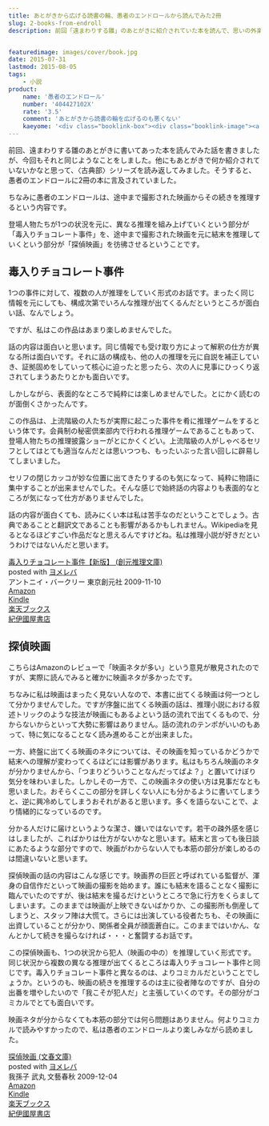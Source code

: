 ```yaml
---
title: あとがきから広げる読書の輪、愚者のエンドロールから読んでみた2冊
slug: 2-books-from-endroll
description: 前回「遠まわりする雛」のあとがきに紹介されていた本を読んで、思いの外楽しめたことに味をしめました。そこで同じように同著者の「愚者のエンドロール」のあとがきにて紹介されていた、「毒入りチョコレート事件」と「探偵映画」を読んでみました。


featuredimage: images/cover/book.jpg
date: 2015-07-31
lastmod: 2015-08-05
tags: 
    - 小説
product:
    name: '愚者のエンドロール'
    number: '404427102X'
    rate: '3.5'
    comment: 'あとがきから読書の輪を広げるのも悪くない'
    kaeyome: '<div class="booklink-box"><div class="booklink-image"><a href="http://www.amazon.co.jp/exec/obidos/asin/404427102X/illusionspace-22/" target="_blank" ><img src="http://ecx.images-amazon.com/images/I/513sIHDk0BL._SL160_.jpg" style="border: none;" /></a></div><div class="booklink-info"><div class="booklink-name"><a href="http://www.amazon.co.jp/exec/obidos/asin/404427102X/illusionspace-22/" target="_blank" >愚者のエンドロール (角川文庫)</a><div class="booklink-powered-date">posted with <a href="http://yomereba.com" rel="nofollow" target="_blank">ヨメレバ</a></div></div><div class="booklink-detail">米澤 穂信 角川書店(角川グループパブリッシング) 2002-07-31    </div><div class="booklink-link2"><div class="shoplinkamazon"><a href="http://www.amazon.co.jp/exec/obidos/asin/404427102X/illusionspace-22/" target="_blank" >Amazon</a></div><div class="shoplinkkindle"><a href="http://www.amazon.co.jp/exec/obidos/ASIN/B009PKN0EE/illusionspace-22/" target="_blank" >Kindle</a></div><div class="shoplinkrakuten"><a href="http://hb.afl.rakuten.co.jp/hgc/11acbc01.369b1bf6.11acbc02.cabf9fe9/?pc=http%3A%2F%2Fbooks.rakuten.co.jp%2Frb%2F1469164%2F%3Fscid%3Daf_ich_link_urltxt%26m%3Dhttp%3A%2F%2Fm.rakuten.co.jp%2Fev%2Fbook%2F" target="_blank" >楽天ブックス</a></div>                  	  <div class="shoplinkkino"><a href="http://ck.jp.ap.valuecommerce.com/servlet/referral?sid=3085416&pid=882196163&vc_url=http%3A%2F%2Fwww.kinokuniya.co.jp%2Ff%2Fdsg-01-9784044271022" target="_blank" >紀伊國屋書店<img src="http://ad.jp.ap.valuecommerce.com/servlet/gifbanner?sid=3085416&pid=882196163" height="1" width="1" border="0"></a></div>	  	  	</div></div><div class="booklink-footer"></div></div>'
---
```


前回、遠まわりする雛のあとがきに書いてあった本を読んでみた話を書きましたが、今回もそれと同じようなことをしました。他にもあとがきで何か紹介されていないかなと思って、〈古典部〉シリーズを読み返してみました。そうすると、愚者のエンドロールに2冊の本に言及されていました。

ちなみに愚者のエンドロールは、途中まで撮影された映画からその続きを推理するという内容です。

登場人物たちが1つの状況を元に、異なる推理を組み上げていくという部分が「毒入りチョコレート事件」を、途中まで撮影された映画を元に結末を推理していくという部分が「探偵映画」を彷彿させるということです。


## 毒入りチョコレート事件


1つの事件に対して、複数の人が推理をしていく形式のお話です。まったく同じ情報を元にしても、構成次第でいろんな推理が出てくるんだというところが面白い話、なんでしょう。

ですが、私はこの作品はあまり楽しめませんでした。

話の内容は面白いと思います。同じ情報でも受け取り方によって解釈の仕方が異なる所は面白いです。それに話の構成も、他の人の推理を元に自説を補正していき、証拠固めをしていって核心に迫ったと思ったら、次の人に見事にひっくり返されてしまうあたりとかも面白いです。

しかしながら、表面的なところで純粋には楽しめませんでした。とにかく読むのが面倒くさかったんです。

この作品は、上流階級の人たちが実際に起こった事件を肴に推理ゲームをするという体です。会員制の秘密倶楽部内で行われる推理ゲームであることもあって、登場人物たちの推理披露ショーがとにかくくどい。上流階級の人がしゃべるセリフとしてはとても適当なんだとは思いつつも、もったいぶった言い回しに辟易してしまいました。

セリフの閉じカッコが妙な位置に出てきたりするのも気になって、純粋に物語に集中することが出来ませんでした。そんな感じで始終話の内容よりも表面的なところが気になって仕方がありませんでした。

話の内容が面白くても、読みにくい本は私は苦手なのだということでしょう。古典であることと翻訳文であることも影響があるかもしれません。Wikipediaを見るとなるほどすごい作品だなと思えるんですけどね。私は推理小説が好きだというわけではないんだと思います。

<div class="booklink-box">
<div class="booklink-image"><a href="http://www.amazon.co.jp/exec/obidos/asin/4488123058/illusionspace-22/" target="_blank" ><img alt=""  src="http://ecx.images-amazon.com/images/I/51v41o7XZQL._SL160_.jpg" style="border: none;" /></a></div>
<div class="booklink-info">
<div class="booklink-name"><a href="http://www.amazon.co.jp/exec/obidos/asin/4488123058/illusionspace-22/" target="_blank" >毒入りチョコレート事件【新版】 (創元推理文庫)</a>

<div class="booklink-powered-date">posted with <a href="http://yomereba.com" rel="nofollow" target="_blank">ヨメレバ</a></div>
</div>
<div class="booklink-detail">アントニイ・バークリー 東京創元社 2009-11-10    </div>
<div class="booklink-link2">
<div class="shoplinkamazon"><a href="http://www.amazon.co.jp/exec/obidos/asin/4488123058/illusionspace-22/" target="_blank" >Amazon</a></div>
<div class="shoplinkkindle"><a href="http://www.amazon.co.jp/exec/obidos/ASIN/B007TAKIP6/illusionspace-22/" target="_blank" >Kindle</a></div>
<div class="shoplinkrakuten"><a href="http://hb.afl.rakuten.co.jp/hgc/11acbc01.369b1bf6.11acbc02.cabf9fe9/?pc=http%3A%2F%2Fbooks.rakuten.co.jp%2Frb%2F6239336%2F%3Fscid%3Daf_ich_link_urltxt%26m%3Dhttp%3A%2F%2Fm.rakuten.co.jp%2Fev%2Fbook%2F" target="_blank" >楽天ブックス</a></div>
<div class="shoplinkkino"><a href="http://ck.jp.ap.valuecommerce.com/servlet/referral?sid=3085416&#038;pid=882196163&#038;vc_url=http%3A%2F%2Fwww.kinokuniya.co.jp%2Ff%2Fdsg-01-9784488123055" target="_blank" >紀伊國屋書店<img alt=""  src="http://ad.jp.ap.valuecommerce.com/servlet/gifbanner?sid=3085416&#038;pid=882196163" height="1" width="1"></a></div>

</div>
</div>
<div class="booklink-footer"></div>
</div>

## 探偵映画


こちらはAmazonのレビューで「映画ネタが多い」という意見が散見されたのですが、実際に読んでみると確かに映画ネタが多かったです。

ちなみに私は映画はまったく見ない人なので、本書に出てくる映画は何一つとして分かりませんでした。ですが序盤に出てくる映画の話は、推理小説における叙述トリックのような技法が映画にもあるよという話の流れで出てくるもので、分からないからといって大勢に影響はありません。話の流れのテンポがいいのもあって、特に気になることなく読み進めることが出来ました。

一方、終盤に出てくる映画のネタについては、その映画を知っているかどうかで結末への理解が変わってくるほどには影響があります。私はもちろん映画のネタが分かりませんから、「つまりどういうことなんだってばよ？」と置いてけぼり気分を味わいました。しかしその一方で、この映画ネタの使い方は見事だなとも思いました。おそらくここの部分を詳しくない人にも分かるように書いてしまうと、逆に興冷めしてしまうおそれがあると思います。多くを語らないことで、より情緒的になっているのです。

分かる人だけに届けというような潔さ、嫌いではないです。若干の疎外感を感じはしましたが、こればかりは仕方がないかなと思います。結末と言っても後日談にあたるような部分ですので、映画がわからない人でも本筋の部分が楽しめるのは間違いないと思います。

探偵映画の話の内容はこんな感じです。映画界の巨匠と呼ばれている監督が、渾身の自信作だといって映画の撮影を始めます。誰にも結末を語ることなく撮影に臨んでいたのですが、後は結末を撮るだけというところで急に行方をくらましてしまいます。このままでは映画が上映できないばかりか、この撮影所も倒産してしまうと、スタッフ陣は大慌て。さらには出演している役者たちも、その映画に出資していることが分かり、関係者全員が顔面蒼白に。このままではいかん、なんとかして続きを撮らなければ・・・と奮闘するお話です。

この探偵映画も、1つの状況から犯人（映画の中の）を推理していく形式です。同じ状況から複数の異なる推理が出てくるところは毒入りチョコレート事件と同じです。毒入りチョコレート事件と異なるのは、よりコミカルだということでしょうか。というのも、映画の続きを推理するのは主に役者陣なのですが、自分の出番を増やしたいので「我こそが犯人だ」と主張していくのです。その部分がコミカルでとても面白いです。

映画ネタが分からなくても本筋の部分では何ら問題はありません。何よりコミカルで読みやすかったので、私は愚者のエンドロールより楽しみながら読めました。

<div class="booklink-box">
<div class="booklink-image"><a href="http://www.amazon.co.jp/exec/obidos/asin/4167773201/illusionspace-22/" target="_blank" ><img alt=""  src="http://ecx.images-amazon.com/images/I/51RfXKWZAmL._SL160_.jpg" style="border: none;" /></a></div>
<div class="booklink-info">
<div class="booklink-name"><a href="http://www.amazon.co.jp/exec/obidos/asin/4167773201/illusionspace-22/" target="_blank" >探偵映画 (文春文庫)</a>

<div class="booklink-powered-date">posted with <a href="http://yomereba.com" rel="nofollow" target="_blank">ヨメレバ</a></div>
</div>
<div class="booklink-detail">我孫子 武丸 文藝春秋 2009-12-04    </div>
<div class="booklink-link2">
<div class="shoplinkamazon"><a href="http://www.amazon.co.jp/exec/obidos/asin/4167773201/illusionspace-22/" target="_blank" >Amazon</a></div>
<div class="shoplinkkindle"><a href="http://www.amazon.co.jp/exec/obidos/ASIN/B00OT5J0JE/illusionspace-22/" target="_blank" >Kindle</a></div>
<div class="shoplinkrakuten"><a href="http://hb.afl.rakuten.co.jp/hgc/11acbc01.369b1bf6.11acbc02.cabf9fe9/?pc=http%3A%2F%2Fbooks.rakuten.co.jp%2Frb%2F6259736%2F%3Fscid%3Daf_ich_link_urltxt%26m%3Dhttp%3A%2F%2Fm.rakuten.co.jp%2Fev%2Fbook%2F" target="_blank" >楽天ブックス</a></div>
<div class="shoplinkkino"><a href="http://ck.jp.ap.valuecommerce.com/servlet/referral?sid=3085416&#038;pid=882196163&#038;vc_url=http%3A%2F%2Fwww.kinokuniya.co.jp%2Ff%2Fdsg-01-9784167773205" target="_blank" >紀伊國屋書店<img alt=""  src="http://ad.jp.ap.valuecommerce.com/servlet/gifbanner?sid=3085416&#038;pid=882196163" height="1" width="1"></a></div>

</div>
</div>
<div class="booklink-footer"></div>
</div>

  
